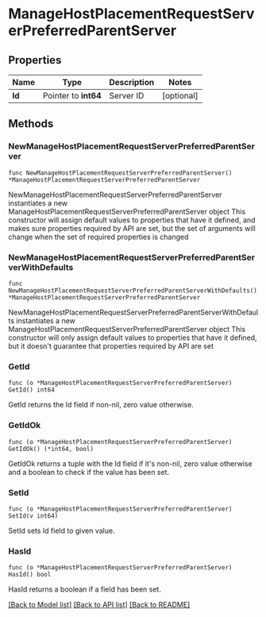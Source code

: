 # ManageHostPlacementRequestServerPreferredParentServer

## Properties

Name | Type | Description | Notes
------------ | ------------- | ------------- | -------------
**Id** | Pointer to **int64** | Server ID | [optional] 

## Methods

### NewManageHostPlacementRequestServerPreferredParentServer

`func NewManageHostPlacementRequestServerPreferredParentServer() *ManageHostPlacementRequestServerPreferredParentServer`

NewManageHostPlacementRequestServerPreferredParentServer instantiates a new ManageHostPlacementRequestServerPreferredParentServer object
This constructor will assign default values to properties that have it defined,
and makes sure properties required by API are set, but the set of arguments
will change when the set of required properties is changed

### NewManageHostPlacementRequestServerPreferredParentServerWithDefaults

`func NewManageHostPlacementRequestServerPreferredParentServerWithDefaults() *ManageHostPlacementRequestServerPreferredParentServer`

NewManageHostPlacementRequestServerPreferredParentServerWithDefaults instantiates a new ManageHostPlacementRequestServerPreferredParentServer object
This constructor will only assign default values to properties that have it defined,
but it doesn't guarantee that properties required by API are set

### GetId

`func (o *ManageHostPlacementRequestServerPreferredParentServer) GetId() int64`

GetId returns the Id field if non-nil, zero value otherwise.

### GetIdOk

`func (o *ManageHostPlacementRequestServerPreferredParentServer) GetIdOk() (*int64, bool)`

GetIdOk returns a tuple with the Id field if it's non-nil, zero value otherwise
and a boolean to check if the value has been set.

### SetId

`func (o *ManageHostPlacementRequestServerPreferredParentServer) SetId(v int64)`

SetId sets Id field to given value.

### HasId

`func (o *ManageHostPlacementRequestServerPreferredParentServer) HasId() bool`

HasId returns a boolean if a field has been set.


[[Back to Model list]](../README.md#documentation-for-models) [[Back to API list]](../README.md#documentation-for-api-endpoints) [[Back to README]](../README.md)


